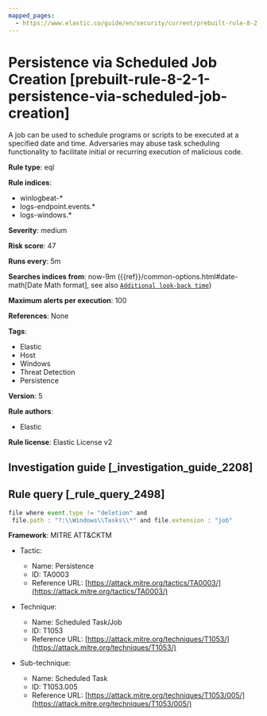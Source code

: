 ```yaml
---
mapped_pages:
  - https://www.elastic.co/guide/en/security/current/prebuilt-rule-8-2-1-persistence-via-scheduled-job-creation.html
---
```


# Persistence via Scheduled Job Creation [prebuilt-rule-8-2-1-persistence-via-scheduled-job-creation]

A job can be used to schedule programs or scripts to be executed at a specified date and time. Adversaries may abuse task scheduling functionality to facilitate initial or recurring execution of malicious code.

**Rule type**: eql

**Rule indices**:

* winlogbeat-*
* logs-endpoint.events.*
* logs-windows.*

**Severity**: medium

**Risk score**: 47

**Runs every**: 5m

**Searches indices from**: now-9m ({{ref}}/common-options.html#date-math[Date Math format], see also [`Additional look-back time`](docs-content://solutions/security/detect-and-alert/create-detection-rule.md#rule-schedule))

**Maximum alerts per execution**: 100

**References**: None

**Tags**:

* Elastic
* Host
* Windows
* Threat Detection
* Persistence

**Version**: 5

**Rule authors**:

* Elastic

**Rule license**: Elastic License v2

## Investigation guide [_investigation_guide_2208]



## Rule query [_rule_query_2498]

```js
file where event.type != "deletion" and
 file.path : "?:\\Windows\\Tasks\\*" and file.extension : "job"
```

**Framework**: MITRE ATT&CKTM

* Tactic:

    * Name: Persistence
    * ID: TA0003
    * Reference URL: [https://attack.mitre.org/tactics/TA0003/](https://attack.mitre.org/tactics/TA0003/)

* Technique:

    * Name: Scheduled Task/Job
    * ID: T1053
    * Reference URL: [https://attack.mitre.org/techniques/T1053/](https://attack.mitre.org/techniques/T1053/)

* Sub-technique:

    * Name: Scheduled Task
    * ID: T1053.005
    * Reference URL: [https://attack.mitre.org/techniques/T1053/005/](https://attack.mitre.org/techniques/T1053/005/)



